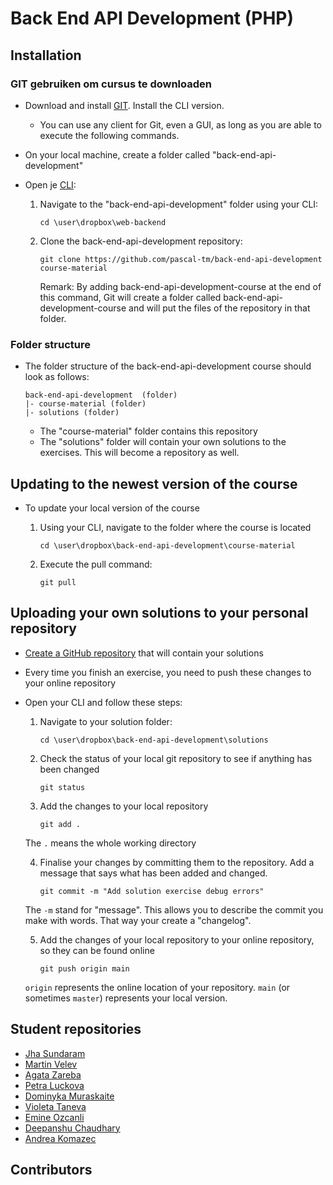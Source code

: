Back End API Development (PHP)
===========

## Installation

### GIT gebruiken om cursus te downloaden
  - Download and install [GIT](http://git-scm.com/). Install the CLI version.
    - You can use any client for Git, even a GUI, as long as you are able to execute the following commands.

  - On your local machine, create a folder called "back-end-api-development" 

  - Open je [CLI](http://en.wikipedia.org/wiki/Command-line_interface):

    1. Navigate to the "back-end-api-development" folder using your CLI:
    
       ````
       cd \user\dropbox\web-backend
       ````
    2. Clone the back-end-api-development repository:
       
       ````
       git clone https://github.com/pascal-tm/back-end-api-development course-material
       ````
       Remark: By adding back-end-api-development-course at the end of this command, Git will create a folder called back-end-api-development-course and will put the files of the repository in that folder.


### Folder structure

  - The folder structure of the back-end-api-development course should look as follows:
  
    ```
    back-end-api-development  (folder)
    |- course-material (folder)
    |- solutions (folder)
    ```
  
    - The "course-material" folder contains this repository
    - The "solutions" folder will contain your own solutions to the exercises. This will become a repository as well.

## Updating to the newest version of the course

  - To update your local version of the course
    1. Using your CLI, navigate to the folder where the course is located
    
       ````
       cd \user\dropbox\back-end-api-development\course-material
       ````
    2. Execute the pull command:
       
       ````
       git pull
       ````

## Uploading your own solutions to your personal repository

  - [Create a GitHub repository](https://help.github.com/articles/create-a-repo) that will contain your solutions

  - Every time you finish an exercise, you need to push these changes to your online repository

  - Open your CLI and follow these steps:

    1. Navigate to your solution folder:
       ````
       cd \user\dropbox\back-end-api-development\solutions
       ````

    2. Check the status of your local git repository to see if anything has been changed
       ````
       git status
       ````

    3. Add the changes to your local repository
       ````
       git add .
       ````
    The `.` means the whole working directory

    4. Finalise your changes by committing them to the repository. Add a message that says what has been added and changed.
       ````
       git commit -m "Add solution exercise debug errors"
       ````
    The `-m` stand for "message". This allows you to describe the commit you make with words. That way your create a "changelog". 

    5. Add the changes of your local repository to your online repository, so they can be found online
       ````
       git push origin main
       ````
    `origin` represents the online location of your repository. `main` (or sometimes `master`) represents your local version.


## Student repositories

- [Jha Sundaram](https://github.com/exyzee/tmbackend-2025)
- [Martin Velev](https://github.com/MartinVelev11/back-end-api-solutions)
- [Agata Zareba](https://github.com/agata0500/BACK-END-SOLUTIONS)
- [Petra Luckova](https://github.com/Petra712/back-end-solutions.git)
- [Dominyka Muraskaite](https://github.com/dominykam/backendsolutions)
- [Violeta Taneva](https://github.com/VioletaTaneva/Back_End_Solutions.git)
- [Emine Ozcanli](https://github.com/emin6oz/BackendApi)
- [Deepanshu Chaudhary](https://github.com/deepanshuc7/backendAPIclass)
- [Andrea Komazec](https://github.com/Wawa755/back-end-api-development.git)

## Contributors

